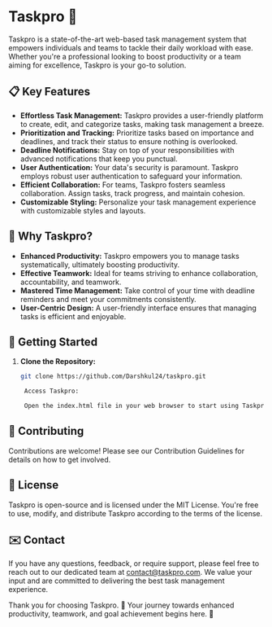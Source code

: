 # Taskpro 🚀

Taskpro is a state-of-the-art web-based task management system that empowers individuals and teams to tackle their daily workload with ease. Whether you're a professional looking to boost productivity or a team aiming for excellence, Taskpro is your go-to solution. 

## 📋 Key Features

- **Effortless Task Management:** Taskpro provides a user-friendly platform to create, edit, and categorize tasks, making task management a breeze.
- **Prioritization and Tracking:** Prioritize tasks based on importance and deadlines, and track their status to ensure nothing is overlooked.
- **Deadline Notifications:** Stay on top of your responsibilities with advanced notifications that keep you punctual.
- **User Authentication:** Your data's security is paramount. Taskpro employs robust user authentication to safeguard your information.
- **Efficient Collaboration:** For teams, Taskpro fosters seamless collaboration. Assign tasks, track progress, and maintain cohesion.
- **Customizable Styling:** Personalize your task management experience with customizable styles and layouts.

## 🚀 Why Taskpro?

- **Enhanced Productivity:** Taskpro empowers you to manage tasks systematically, ultimately boosting productivity.
- **Effective Teamwork:** Ideal for teams striving to enhance collaboration, accountability, and teamwork.
- **Mastered Time Management:** Take control of your time with deadline reminders and meet your commitments consistently.
- **User-Centric Design:** A user-friendly interface ensures that managing tasks is efficient and enjoyable.

## 🌟 Getting Started

1. **Clone the Repository:**

   ```bash
   git clone https://github.com/Darshkul24/taskpro.git

    Access Taskpro:

    Open the index.html file in your web browser to start using Taskpro.

## 🤝 Contributing

Contributions are welcome! Please see our Contribution Guidelines for details on how to get involved.

## 📄 License

Taskpro is open-source and is licensed under the MIT License. You're free to use, modify, and distribute Taskpro according to the terms of the license.

## ✉️ Contact

If you have any questions, feedback, or require support, please feel free to reach out to our dedicated team at contact@taskpro.com. We value your input and are committed to delivering the best task management experience.

Thank you for choosing Taskpro. 🚀 Your journey towards enhanced productivity, teamwork, and goal achievement begins here. 🌟

